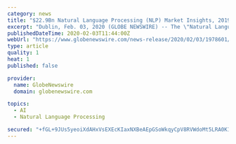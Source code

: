 ```yaml
---
category: news
title: "$22.9Bn Natural Language Processing (NLP) Market Insights, 2019-2024: Projected to Exhibit a CAGR of 19.7%"
excerpt: "Dublin, Feb. 03, 2020 (GLOBE NEWSWIRE) -- The \"Natural Language Processing Market Research Report: By Type, Deployment Type, Component,"
publishedDateTime: 2020-02-03T11:44:00Z
webUrl: "https://www.globenewswire.com/news-release/2020/02/03/1978601/0/en/22-9Bn-Natural-Language-Processing-NLP-Market-Insights-2019-2024-Projected-to-Exhibit-a-CAGR-of-19-7.html"
type: article
quality: 1
heat: 1
published: false

provider:
  name: GlobeNewswire
  domain: globenewswire.com

topics:
  - AI
  - Natural Language Processing

secured: "+fGL+9JUs5yeoiXdAHxVsEXEcKIaxNXBeAEpGSoWkqyCpV8RVWdoMt5LRA0K16vORWK5qZ4xgz1Em1v0I6tdcJ8sKBfin/O9Z+ual0iMXIqpzaMJZXsmVGcTCqFyGhZG108KWLKBOF5UCWsvVJ7sx04XehgJKfwjpfzULxFOBsXHhZ6oNozZOwI5lAk9hHtZxzhE5/6lWsWzwZx+Ygx0zF0E7d5/tAcnUhjRbPwAFbUG/bRZrlQxvaUGOXox1gmbbM+hrSaPvP5WfW57lADx7dvOFBks61EIwMNDK9qDEBPlK/5dJZU9W/GDUgtjwlnv;YrglzZ0ZReLTvlXwaTLehA=="
---
```


